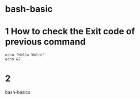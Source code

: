# bash-basic
# 1 How to check the Exit code of previous command

```shell
echo "Hello Wolrd"
echo &?
```
# 2 

bash-basics
